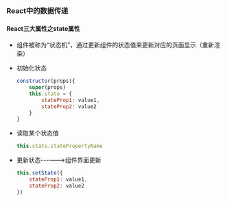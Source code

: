 ### React中的数据传递

#### React三大属性之state属性

- 组件被称为“状态机”，通过更新组件的状态值来更新对应的页面显示（重新渲染）

- 初始化状态

  ```js
  constructor(props){
      super(props)
      this.state = {
          stateProp1: value1,
          stateProp2: value2
      }
  }
  ```

- 读取某个状态值

  ```js
  this.state.statePropertyName
  ```

- 更新状态------>组件界面更新

  ```js
  this.setState({
      stateProp1: value1,
      stateProp2: value2
  })
  ```

  

